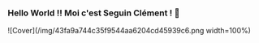 ### Hello World !! Moi c'est Seguin Clément ! 👋

![Cover](/img/43fa9a744c35f9544aa6204cd45939c6.png width=100%)
